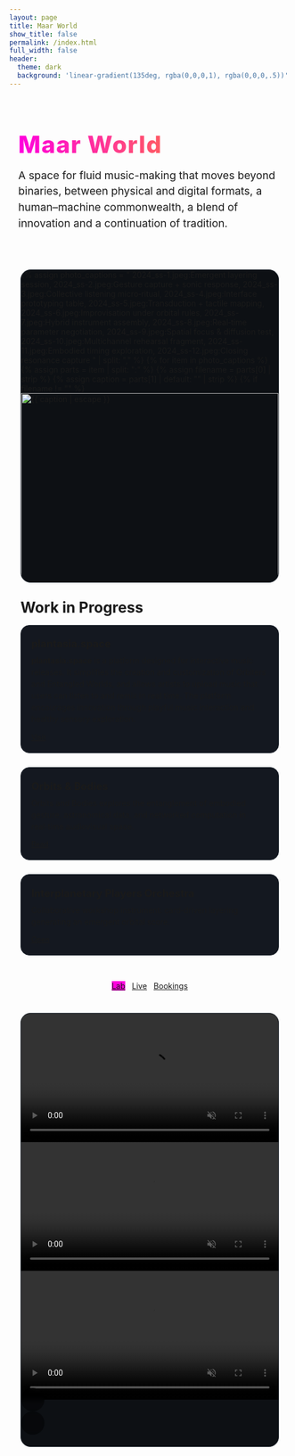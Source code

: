 ```yaml
---
layout: page
title: Maar World
show_title: false
permalink: /index.html
full_width: false
header:
  theme: dark
  background: 'linear-gradient(135deg, rgba(0,0,0,1), rgba(0,0,0,.5))'
---
```


<!-- HERO -->
<div class="hero hero--center" style="padding:3.8rem 1rem 2.25rem;">
  <div class="hero__content">
    <h1 style="font-size:2.65rem;font-weight:800;letter-spacing:.035em;margin:0 0 1rem;background:linear-gradient(90deg,#ff00de,#ffa600);-webkit-background-clip:text;color:transparent;">
      Maar World
    </h1>
    <p style="font-size:1.2rem;max-width:760px;margin:0 auto 1.25rem;line-height:1.5;">
      A space for fluid music-making that moves beyond binaries, between physical and digital formats, a human–machine commonwealth, a blend of innovation and a continuation of tradition.
    </p>
  </div>
</div>

<!-- PHOTO SWIPER -->
<section style="padding:.75rem 0 0;">
  <div style="max-width:1180px;margin:0 auto;padding:0 1.25rem;">
    <div class="swiper my-3 swiper-demo swiper-demo--image swiper-demo--home">
      <div class="swiper__wrapper">
        {% assign photo_captions = "
        2024_ss-1.jpeg:Emergent layering session,
        2024_ss-2.jpeg:Gesture capture + sonic response,
        2024_ss-3.jpeg:Collective listening micro‑ritual,
        2024_ss-4.jpeg:Interface prototyping table,
        2024_ss-5.jpeg:Transduction + tactile mapping,
        2024_ss-6.jpeg:Improvisation under orbital rules,
        2024_ss-7.jpeg:Hybrid instrument assembly,
        2024_ss-8.jpeg:Real‑time parameter negotiation,
        2024_ss-9.jpeg:Spatial focus & diffusion test,
        2024_ss-10.jpeg:Multichannel rehearsal fragment,
        2024_ss-11.jpeg:Embodied timing exploration,
        2024_ss-12.jpeg:Closing resonance capture
        " | split: "," %}
        {% for item in photo_captions %}
          {% assign parts = item | split: ":" %}
          {% assign filename = parts[0] | strip %}
          {% assign caption = parts[1] | default: "" | strip %}
          {% if filename != "" %}
          <div class="swiper__slide">
            <img class="lightbox-ignore" src="/img/collect-landing/{{ filename }}" alt="{{ caption | escape }}"/>
            <div class="slide-caption">{{ caption }}</div>
          </div>
          {% endif %}
        {% endfor %}
      </div>
      <div class="swiper__button swiper__button--prev fas fa-chevron-left"></div>
      <div class="swiper__button swiper__button--next fas fa-chevron-right"></div>
    </div>
  </div>
</section>

<!-- WORK IN PROGRESS -->
<section style="padding:1.25rem 0 0;">
  <div style="max-width:960px;margin:0 auto;padding:0 1.25rem;">
    <h2 style="font-size:1.65rem;margin:.5rem 0 1rem;">Work in Progress</h2>
    <div style="display:grid;gap:1.6rem;">
      <div style="background:#141820;padding:1.25rem 1.15rem;border:1px solid #232a33;border-radius:16px;">
        <h3 style="margin:.1rem 0 .55rem;font-size:1.15rem;">plantasia.space</h3>
        <p style="margin:0 0 .9rem;line-height:1.5;opacity:.9;">
          <strong>plantasia.space</strong> is a platform designed for interactive music releases. It simplifies the creation and customization of Orbiters and Entangled Worlds, and allows artists to upload music that users can listen to and remix in real time. The platform encourages innovation through playful music interaction and healthy sensory exploration.
        </p>
        <a href="https://plantasia.space" class="button button--outline-primary button--rounded" style="font-size:.8rem;">Visit</a>
      </div>
      <div style="background:#141820;padding:1.25rem 1.15rem;border:1px solid #232a33;border-radius:16px;">
        <h3 style="margin:.1rem 0 .55rem;font-size:1.15rem;">Orbits & Bodies</h3>
        <p style="margin:0 0 .9rem;line-height:1.5;opacity:.9;">Orbits and Bodies explores the entanglement of embodied gesture, astronomical data, and networked computation  in real‑time audiovisual space.</p>
        <a href="/lab/en/orbits-and-bodies.html" class="button button--outline-primary button--rounded" style="font-size:.8rem;">Read</a>
      </div>
      <div style="background:#141820;padding:1.25rem 1.15rem;border:1px solid #232a33;border-radius:16px;">
        <h3 style="margin:.1rem 0 .55rem;font-size:1.15rem;">Interplanetary Players Orchestra</h3>
        <p style="margin:0 0 .9rem;line-height:1.5;opacity:.9;">Collaborative workshop instrument: card‑driven layering generating an emergent orbital score.</p>
        <a href="/lab/en/ip-orchestra" class="button button--outline-primary button--rounded" style="font-size:.8rem;">Open</a>
      </div>
          <div style="display:flex;gap:.75rem;flex-wrap:wrap;justify-content:center;margin-top:1.25rem;">
      <a href="/lab" class="button button--primary button--rounded" style="background:#ff00de;border:none;">Lab</a>
      <a href="/landings" class="button button--outline-error button--rounded">Live</a>
      <a href="/bookings" class="button button--outline-info button--rounded">Bookings</a>
    </div>
    </div>
  </div>
</section>

<!-- VIDEO SWIPER MOVED TO BOTTOM -->
<section style="padding:2.5rem 0 0;">
  <div style="max-width:1180px;margin:0 auto;padding:0 1.25rem;">
    <div class="swiper my-3 swiper-demo swiper-demo--digital">
      <div class="swiper__wrapper">
        <div class="swiper__slide">
          <div class="video-frame">
            <video src="/img/collect-landing/digital-1.mp4" autoplay muted loop playsinline></video>
          </div>
        </div>
        <div class="swiper__slide">
          <div class="video-frame">
            <video src="/img/collect-landing/digital-2.mp4" autoplay muted loop playsinline></video>
          </div>
        </div>
        <div class="swiper__slide">
          <div class="video-frame">
            <video src="/img/collect-landing/digital-3.mp4" autoplay muted loop playsinline></video>
          </div>
        </div>
      </div>
      <div class="swiper__button swiper__button--prev fas fa-chevron-left"></div>
      <div class="swiper__button swiper__button--next fas fa-chevron-right"></div>
    </div>
  </div>
</section>

<div class="p-5"></div>

<!-- SWIPER INIT -->
<script>
  {%- include scripts/lib/swiper.js -%}
  (function(){
    function initSwiper(sel){
      if (typeof window.jQuery !== 'undefined' && window.jQuery(sel).swiper) {
        window.jQuery(sel).swiper({ animation:true });
      } else if (window.SwiperLite) {
        document.querySelectorAll(sel).forEach(function(el){
          new SwiperLite(el, { animation:true });
        });
      }
    }
    var SOURCES = (window.TEXT_VARIABLES && window.TEXT_VARIABLES.sources) || {};
    function start(){
      initSwiper('.swiper-demo--home');
      initSwiper('.swiper-demo--digital');
    }
    if (window.Lazyload && SOURCES.jquery){
      window.Lazyload.js(SOURCES.jquery, start);
    } else {
      document.addEventListener('DOMContentLoaded', start);
    }
  })();
</script>

<style>
  .swiper-demo--home,
  .swiper-demo--digital {
    --swiper-border-radius:18px;
    position:relative;
    border:1px solid #262d36;
    border-radius:var(--swiper-border-radius);
    overflow:hidden;
    background:#0d1014;
  }
  .swiper-demo--home .swiper__slide,
  .swiper-demo--digital .swiper__slide { position:relative; }

  .swiper-demo--home .swiper__slide img {
    width:100%; display:block; object-fit:cover;
  }

  .swiper-demo--digital .video-frame {
    width:100%;
    background:#000;
    display:flex;
    align-items:center;
    justify-content:center;
    padding:0;
  }
  .swiper-demo--digital .video-frame video {
    width:100%;
    height:auto;
    max-height:780px;
    object-fit:contain;
  }

  .swiper-demo--home .slide-caption {
    position:absolute;left:0;bottom:0;width:100%;
    padding:.6rem .85rem;font-size:.75rem;letter-spacing:.04em;line-height:1.25;
    background:linear-gradient(180deg,rgba(0,0,0,0) 0%,rgba(0,0,0,.65) 88%);
    color:#f5f6f7;
  }

  /* FIX: center icons in arrow buttons */
  .swiper-demo--home .swiper__button,
  .swiper-demo--digital .swiper__button {
    background:rgba(0,0,0,.45);
    backdrop-filter:blur(4px);
    color:#fff;
    width:42px;
    height:42px;
    font-size:16px;
    border-radius:50%;
    top:50%;
    transform:translateY(-50%);
    transition:.25s;
    display:flex;              /* center fix */
    align-items:center;        /* center vertically */
    justify-content:center;    /* center horizontally */
    line-height:1;             /* avoid vertical offset */
    padding:0;
  }
  .swiper-demo--home .swiper__button:hover,
  .swiper-demo--digital .swiper__button:hover {
    background:rgba(255,0,222,.75);
  }
  /* Optional: precise left/right placement */
  .swiper-demo--home .swiper__button--prev,
  .swiper-demo--digital .swiper__button--prev { left:10px; }
  .swiper-demo--home .swiper__button--next,
  .swiper-demo--digital .swiper__button--next { right:10px; }

  @media (min-width:920px){
    .swiper-demo--home { max-height:560px; }
    .swiper-demo--digital { max-height:none; }
  }
</style>

